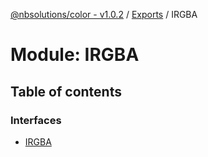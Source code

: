 [@nbsolutions/color - v1.0.2](../README.md) / [Exports](../modules.md) / IRGBA

# Module: IRGBA

## Table of contents

### Interfaces

- [IRGBA](../interfaces/irgba.irgba-1.md)
